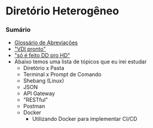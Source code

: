 # Diretório Heterogêneo

### Sumário

- [Glossário de Abreviações](./glossario-abreviacoes.md)
- ["VDI pronto"](./VDI.md)
- ["só é feito DD pro HD"](./DD-HD.md)
- Abaixo temos uma lista de tópicos que eu irei estudar
    + Diretório x Pasta
    + Terminal x Prompt de Comando
    + Shebang (Linux)
    + JSON
    + API Gateway
    + "RESTful"
    + Postman
    + Docker
        - Utilizando Docker para implementar CI/CD